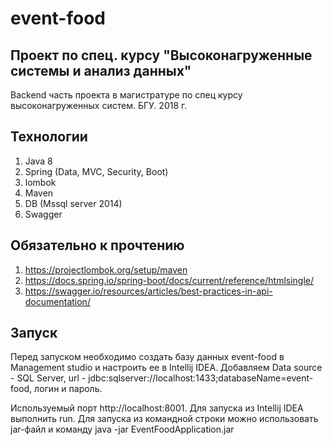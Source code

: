 # event-food
## Проект по спец. курсу "Высоконагруженные системы и анализ данных"

Backend часть проекта в магистратуре по спец курсу высоконагруженных систем. БГУ. 2018 г.

## Технологии
1. Java 8
2. Spring (Data, MVC, Security, Boot)
3. lombok
4. Maven
5. DB (Mssql server 2014)
6. Swagger

## Обязательно к прочтению
1. https://projectlombok.org/setup/maven
2. https://docs.spring.io/spring-boot/docs/current/reference/htmlsingle/
3. https://swagger.io/resources/articles/best-practices-in-api-documentation/

## Запуск

Перед запуском необходимо создать базу данных event-food в Management studio и настроить ее в Intellij IDEA.
Добавляем Data source - SQL Server, url - jdbc:sqlserver://localhost:1433;databaseName=event-food, логин и пароль.

Используемый порт http://localhost:8001.
Для запуска из Intellij IDEA выполнить run.
Для запуска из командной строки можно использовать jar-файл и команду java -jar EventFoodApplication.jar
